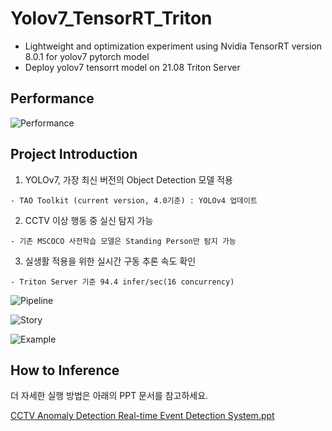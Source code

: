 # Yolov7_TensorRT_Triton
  - Lightweight and optimization experiment using Nvidia TensorRT version 8.0.1 for yolov7 pytorch model
  - Deploy yolov7 tensorrt model on 21.08 Triton Server

## Performance

![Performance](docs/images/Performance)

## Project Introduction

  1. YOLOv7, 가장 최신 버전의 Object Detection 모델 적용
  
  
    - TAO Toolkit (current version, 4.0기준) : YOLOv4 업데이트
  2. CCTV 이상 행동 중 실신 탐지 가능
  
  
    - 기존 MSCOCO 사전학습 모델은 Standing Person만 탐지 가능
  3. 실생활 적용을 위한 실시간 구동 추론 속도 확인
  
  
    - Triton Server 기준 94.4 infer/sec(16 concurrency)

![Pipeline](docs/images/Pipeline)

![Story](docs/images/Story)

![Example](docs/images/Example)

## How to Inference

더 자세한 실행 방법은 아래의 PPT 문서를 참고하세요.

[CCTV Anomaly Detection Real-time Event Detection System.ppt]()
